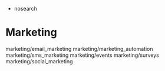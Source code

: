   - nosearch

# Marketing

<div class="toctree">

marketing/email\_marketing marketing/marketing\_automation
marketing/sms\_marketing marketing/events marketing/surveys
marketing/social\_marketing

</div>
